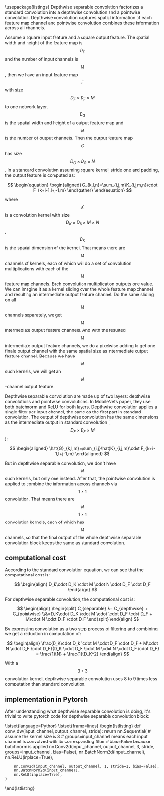 \usepackage{listings}
Depthwise separable convolution factorizes a standard convolution into a depthwise convolution and a pointwise convolution. Depthwise convolution captures spatial information of each feature map channel and pointwise convolution combines these information across all channels.

Assume a square input feature and a square output feature. The spatial width and height of the feature map is $$D_F$$ and the number of input channels is $$M$$, then we have an input feature map $$F$$ with size $$D_F\times{D_F}\times{M}$$ to one network layer. $$D_G$$ is the spatial width and height of a output feature map and $$N$$ is the number of output channels. Then the output feature map $$G$$ has size $$D_G\times{D_G}\times{N}$$. In a standard convolution assuming square kernel, stride one and padding, the output feature is computed as:

$$
\begin{equation}
\begin{aligned}
G_{k,l,n}=\sum_{i,j,m}K_{i,j,m,n}\cdot F_{k+i-1,l+j-1,m}
\end{gather}
\end{equation}
$$

where $$K$$ is a convolution kernel with size $$D_K\times{D_K}\times{M}\times{N}$$, $$D_K$$ is the spatial dimension of the kernel. That means there are $$M$$ channels of kernels, each of which will do a set of convolution multiplications with each of the $$M$$ feature map channels. Each convolution multiplication outputs one value. We can imagine it as a kernel sliding over the whole feature map channel and resulting an intermediate output feature channel. Do the same sliding on all $$M$$ channels separately, we get $$M$$ intermediate output feature channels. And with the resulted $$M$$ intermediate output feature channels, we do a pixelwise adding to get one finale output channel with the same spatial size as intermediate output feature channel. Because we have $$N$$ such kernels, we will get an $$N$$-channel output feature.

Depthwise separable convolution are made up of two layers: depthwise convolutions and pointwise convolutions. In MobileNets paper, they use both batchnorm and ReLU for both layers. Depthwise convolution applies a single filter per input channel, the same as the first part in standard convolution. The output of depthwise convolution has the same dimensions as the intermediate output in standard convolution ($$D_F\times{D_F}\times{M}$$):

$$
\begin{aligned}
\hat{G}_{k,l,m}=\sum_{i,j}\hat{K}_{i,j,m}\cdot F_{k+i-1,l+j-1,m}
\end{aligned}
$$

But in depthwise separable convolution, we don't have $$N$$ such kernels, but only one instead. After that, the pointwise convolution is applied to combine the information across channels via $$1\times{1}$$ convolution. That means there are $$N$$ $$1\times{1}$$ convolution kernels, each of which has $$M$$ channels, so that the final output of the whole depthwise separable convolution block keeps the same as standard convolution.

## computational cost
According to the standard convolution equation, we can see that the computational cost is:

$$
\begin{align}
D_K\cdot D_K \cdot M \cdot N \cdot D_F \cdot D_F
\end{align}
$$

For depthwise separable convolution, the computational cost is:

$$
\begin{align}
\begin{split}
C_{separable} &= C_{depthwise} + C_{pointwise} \\&=D_K\cdot D_K \cdot M \cdot \cdot D_F \cdot D_F + M\cdot N \cdot D_F \cdot D_F
\end{split}
\end{align}
$$

By expressing convolution as a two step process of filtering and combining we get a reduction in computation of:

$$
\begin{align}
\frac{D_K\cdot D_k \cdot M \cdot D_F \cdot D_F + M\cdot N \cdot D_F \cdot D_F}{D_K \cdot D_K \cdot M \cdot N \cdot D_F \cdot D_F} = \frac{1}{N} + \frac{1}{D_K^2}
\end{align}
$$

With a $$3\times 3$$ convolution kernel, depthwise separable convolution uses 8 to 9 times less computation than standard convolution.

## implementation in Pytorch
After understanding what depthwise separable convolution is doing, it's trivial to write pytorch code for depthwise separable convolution block:

\lstset{language=Python}
\lstset{frame=lines}
\begin{lstlisting}
def conv_dw(input_channel, output_channel, stride):
	return nn.Sequential(
		# assume the kernel size is 3
		# groups=input_channel means each input channel is convolved with its corresponding filter
		# bias=False because batchnorm is applied
		nn.Conv2d(input_channel, output_channel, 3, stride, groups=input_channel, bias=False),
		nn.BatchNorm2d(input_channel),
		nn.ReLU(inplace=True),
		
		nn.Conv2d(input_channel, output_channel, 1, stride=1, bias=False),
		nn.BatchNorm2d(input_channel),
		nn.ReLU(inplace=True),
	)
\end{lstlisting}
